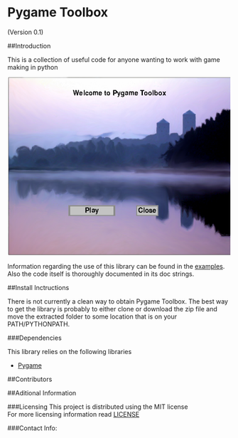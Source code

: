 # Pygame Toolbox

(Version 0.1)

##Introduction

This is a collection of useful code for anyone wanting to work with game making in python

<p align="center"><img src="./welcome_image.PNG" alt="Snowplow logo" title="Snowplow" height="400" width="500" /></p>

Information regarding the use of this library can be found in the [examples](/examples).  
Also the code itself is thoroughly documented in its doc strings.

##Install Inctructions

There is not currently a clean way to obtain Pygame Toolbox. The best way to get the library is probably to either clone or download the zip file and move the extracted folder to some location that is on your PATH/PYTHONPATH.

###Dependencies

This library relies on the following libraries

* [Pygame](http://www.pygame.org/download.shtml)

##Contributors

##Aditional Information

###Licensing
This project is distributed using the MIT license  
For more licensing information read [LICENSE](./LICENSE)  

###Contact Info: